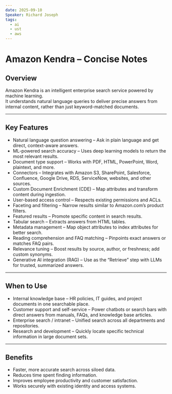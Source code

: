 ```yaml
---
date: 2025-09-10
Speaker: Richard Joseph
tags:
  - ai
  - ust
  - aws
---
```

# Amazon Kendra – Concise Notes

## Overview
Amazon Kendra is an intelligent enterprise search service powered by machine learning.  
It understands natural language queries to deliver precise answers from internal content, rather than just keyword-matched documents.

---

## Key Features
- Natural language question answering – Ask in plain language and get direct, context-aware answers.
- ML-powered search accuracy – Uses deep learning models to return the most relevant results.
- Document type support – Works with PDF, HTML, PowerPoint, Word, plaintext, and more.
- Connectors – Integrates with Amazon S3, SharePoint, Salesforce, Confluence, Google Drive, RDS, ServiceNow, websites, and other sources.
- Custom Document Enrichment (CDE) – Map attributes and transform content during ingestion.
- User-based access control – Respects existing permissions and ACLs.
- Faceting and filtering – Narrow results similar to Amazon.com’s product filters.
- Featured results – Promote specific content in search results.
- Tabular search – Extracts answers from HTML tables.
- Metadata management – Map object attributes to index attributes for better search.
- Reading comprehension and FAQ matching – Pinpoints exact answers or matches FAQ pairs.
- Relevance tuning – Boost results by source, author, or freshness; add custom synonyms.
- Generative AI integration (RAG) – Use as the “Retrieve” step with LLMs for trusted, summarized answers.

---

## When to Use
- Internal knowledge base – HR policies, IT guides, and project documents in one searchable place.
- Customer support and self-service – Power chatbots or search bars with direct answers from manuals, FAQs, and knowledge base articles.
- Enterprise search / intranet – Unified search across all departments and repositories.
- Research and development – Quickly locate specific technical information in large document sets.

---

## Benefits
- Faster, more accurate search across siloed data.
- Reduces time spent finding information.
- Improves employee productivity and customer satisfaction.
- Works securely with existing identity and access systems.